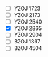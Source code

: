 - [ ] YZOJ 1723
- [ ] YZOJ 2173
- [ ] YZOJ 2540
- [x] YZOJ 2865
- [ ] YZOJ 2904
- [ ] BZOJ 1367
- [ ] BZOJ 4504